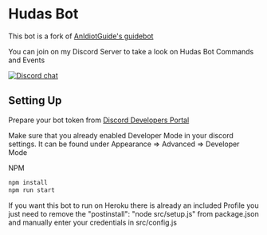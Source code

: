 # **Hudas Bot**

This bot is a fork of [AnIdiotGuide's guidebot](https://github.com/AnIdiotsGuide/guidebot)

You can join on my Discord Server to take a look on Hudas Bot Commands and Events

[![Discord chat][discord-badge]][discord-url]

[discord-badge]: https://img.shields.io/discord/516653830176505879?label=Hudas%20Inferno&logo=discord&style=for-the-badge
[discord-url]: http://discord.com/invite/cjnyv8q



## Setting Up

Prepare your bot token from [Discord Developers Portal](https://discord.com/developers/applications)

Make sure that you already enabled Developer Mode in your discord settings.
It can be found under Appearance => Advanced => Developer Mode

NPM

```bash
npm install
npm run start
```

If you want this bot to run on Heroku there is already an included Profile you just need to remove the "postinstall": "node src/setup.js" from package.json and manually enter your credentials in src/config.js
